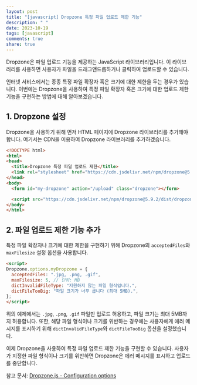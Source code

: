 ```yaml
---
layout: post
title: "[javascript] Dropzone 특정 파일 업로드 제한 기능"
description: " "
date: 2023-10-19
tags: [javascript]
comments: true
share: true
---
```


Dropzone은 파일 업로드 기능을 제공하는 JavaScript 라이브러리입니다. 이 라이브러리를 사용하면 사용자가 파일을 드래그앤드롭하거나 클릭하여 업로드할 수 있습니다.

인터넷 서비스에서는 종종 특정 파일 확장자 혹은 크기에 대한 제한을 두는 경우가 있습니다. 이번에는 Dropzone을 사용하여 특정 파일 확장자 혹은 크기에 대한 업로드 제한 기능을 구현하는 방법에 대해 알아보겠습니다.

## 1. Dropzone 설정

Dropzone을 사용하기 위해 먼저 HTML 페이지에 Dropzone 라이브러리를 추가해야 합니다. 여기서는 CDN을 이용하여 Dropzone 라이브러리를 추가하겠습니다.

```html
<!DOCTYPE html>
<html>
<head>
  <title>Dropzone 특정 파일 업로드 제한</title>
  <link rel="stylesheet" href="https://cdn.jsdelivr.net/npm/dropzone@5.9.2/dist/dropzone.min.css" />
</head>
<body>
  <form id="my-dropzone" action="/upload" class="dropzone"></form>

  <script src="https://cdn.jsdelivr.net/npm/dropzone@5.9.2/dist/dropzone.min.js"></script>
</body>
</html>
```

## 2. 파일 업로드 제한 기능 추가

특정 파일 확장자나 크기에 대한 제한을 구현하기 위해 Dropzone의 `acceptedFiles`와 `maxFilesize` 설정 옵션을 사용합니다.

```html
<script>
Dropzone.options.myDropzone = {
  acceptedFiles: ".jpg, .png, .gif",
  maxFilesize: 5, // 단위: MB
  dictInvalidFileType: "지원하지 않는 파일 형식입니다.",
  dictFileTooBig: "파일 크기가 너무 큽니다 (최대 5MB).",
};
</script>
```

위의 예제에서는 `.jpg`, `.png`, `.gif` 파일만 업로드 허용하고, 파일 크기는 최대 5MB까지 허용합니다. 또한, 해당 파일 형식이나 크기를 위반하는 경우에는 사용자에게 에러 메시지를 표시하기 위해 `dictInvalidFileType`와 `dictFileTooBig` 옵션을 설정했습니다.

이제 Dropzone을 사용하여 특정 파일 업로드 제한 기능을 구현할 수 있습니다. 사용자가 지정한 파일 형식이나 크기를 위반하면 Dropzone은 에러 메시지를 표시하고 업로드를 중단합니다.

참고 문서: [Dropzone.js - Configuration options](https://www.dropzonejs.com/#configuration-options)